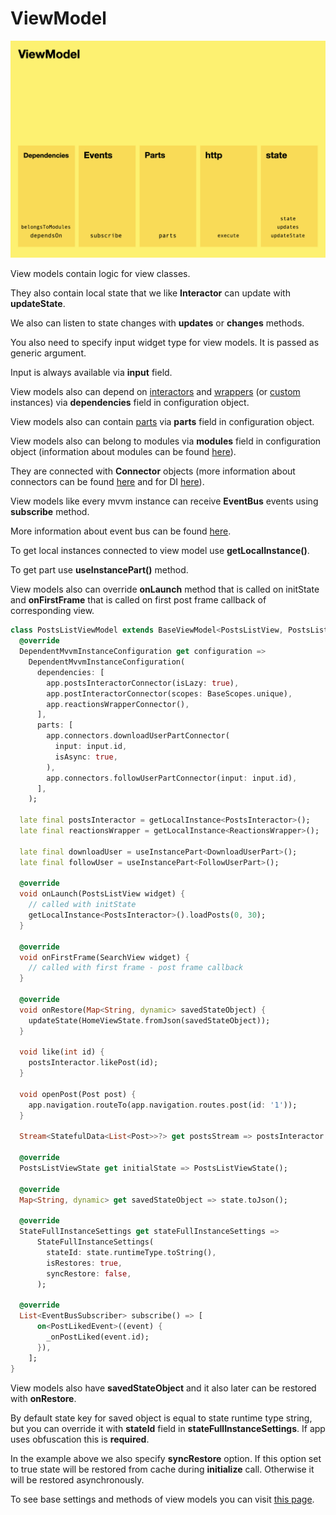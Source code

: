 # ViewModel

![view model image](doc_images/view_model.png "ViewModel")

View models contain logic for view classes.

They also contain local state that we like <b>Interactor</b> can update with <b>updateState</b>.

We also can listen to state changes with <b>updates</b> or <b>changes</b> methods.

You also need to specify input widget type for view models. It is passed as generic argument.

Input is always available via <b>input</b> field.

View models also can depend on [interactors](./interactor.md) and [wrappers](./wrapper.md) (or [custom](./custom_instance.md) instances) via <b>dependencies</b> field in configuration object.

View models also can contain [parts](./instance_part.md) via <b>parts</b> field in configuration object.

View models also can belong to modules via <b>modules</b> field in configuration object (information about modules can be found [here](./di.md)).

They are connected with <b>Connector</b> objects (more information about connectors can be found [here](./connectors.md) and for DI [here](./di.md)).

View models like every mvvm instance can receive <b>EventBus</b> events using <b>subscribe</b> method.

More information about event bus can be found [here](./event_bus.md).

To get local instances connected to view model use <b>getLocalInstance<T>()</b>.

To get part use <b>useInstancePart<T>()</b> method.

View models also can override <b>onLaunch</b> method that is called on initState 
and <b>onFirstFrame</b> that is called on first post frame callback of corresponding view.

```dart
class PostsListViewModel extends BaseViewModel<PostsListView, PostsListViewState> {
  @override
  DependentMvvmInstanceConfiguration get configuration =>
    DependentMvvmInstanceConfiguration(
      dependencies: [
        app.postsInteractorConnector(isLazy: true),
        app.postInteractorConnector(scopes: BaseScopes.unique),
        app.reactionsWrapperConnector(),
      ],
      parts: [
        app.connectors.downloadUserPartConnector(
          input: input.id,
          isAsync: true,
        ),
        app.connectors.followUserPartConnector(input: input.id),
      ],
    );

  late final postsInteractor = getLocalInstance<PostsInteractor>();
  late final reactionsWrapper = getLocalInstance<ReactionsWrapper>();

  late final downloadUser = useInstancePart<DownloadUserPart>();
  late final followUser = useInstancePart<FollowUserPart>();

  @override
  void onLaunch(PostsListView widget) {
    // called with initState
    getLocalInstance<PostsInteractor>().loadPosts(0, 30);
  }

  @override
  void onFirstFrame(SearchView widget) {
    // called with first frame - post frame callback
  }

  @override
  void onRestore(Map<String, dynamic> savedStateObject) {
    updateState(HomeViewState.fromJson(savedStateObject));
  }

  void like(int id) {
    postsInteractor.likePost(id);
  }

  void openPost(Post post) {
    app.navigation.routeTo(app.navigation.routes.post(id: '1'));
  }

  Stream<StatefulData<List<Post>>?> get postsStream => postsInteractor.updates((state) => state.posts);

  @override
  PostsListViewState get initialState => PostsListViewState();

  @override
  Map<String, dynamic> get savedStateObject => state.toJson();

  @override
  StateFullInstanceSettings get stateFullInstanceSettings =>
      StateFullInstanceSettings(
        stateId: state.runtimeType.toString(),
        isRestores: true,
        syncRestore: false,
      );

  @override
  List<EventBusSubscriber> subscribe() => [
      on<PostLikedEvent>((event) {
        _onPostLiked(event.id);
      }),
    ];
}
```

View models also have <b>savedStateObject</b> and it also later can be restored with <b>onRestore</b>.

By default state key for saved object is equal to state runtime type string, but you can override it with <b>stateId</b> field in <b>stateFullInstanceSettings</b>.
If app uses obfuscation this is <b>required</b>.

In the example above we also specify <b>syncRestore</b> option. If this option set to true state will be restored from cache during <b>initialize</b> call.
Otherwise it will be restored asynchronously.

To see base settings and methods of view models you can visit [this page](./mvvm_instance.md).